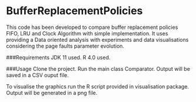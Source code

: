 # BufferReplacementPolicies
This code has been developed to compare buffer replacement policies FIFO, LRU and Clock Algorithm with simple implementation.
It uses providing a Data oriented analysis with experiments and data visualisations considering the page faults parameter evolution.



###Requirements
JDK 11 used.
R 4.0 used.


###Usage
Clone the project.
Run the main class Comparator.
Output will be saved in a CSV ouput file.

To visualise the graphics run the R script provided in visualisation package. Output will be generated in a png file.


